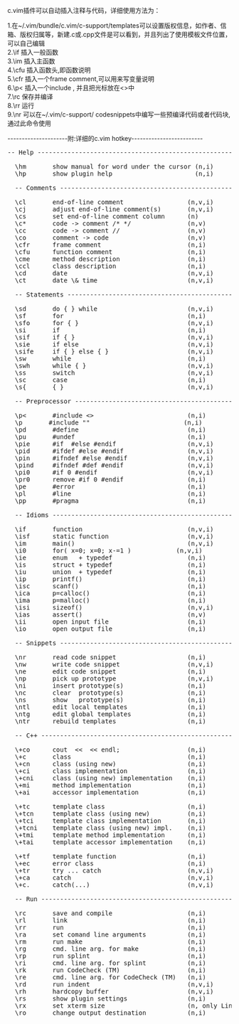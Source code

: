 c.vim插件可以自动插入注释与代码，详细使用方法为：

1.在~/.vim/bundle/c.vim/c-support/templates可以设置版权信息，如作者、信箱、版权归属等，新建.c或.cpp文件是可以看到，并且列出了使用模板文件位置，可以自己编辑 <br/>
2.\if 插入一般函数<br/>
3.\im 插入主函数<br/>
4.\cfu 插入函数头,即函数说明<br/>
5.\cfr 插入一个frame comment,可以用来写变量说明<br/>
6.\p< 插入一个include , 并且把光标放在<>中<br/>
7.\rc 保存并编译<br/>
8.\rr 运行<br/>
9.\nr 可以在~/.vim/c-support/ codesnippets中编写一些预编译代码或者代码块,通过此命令使用 <br/>

---------------------附:详细的c.vim hotkey-------------------------
<pre>
-- Help ---------------------------------------------------------------

  \hm       show manual for word under the cursor (n,i) 
  \hp       show plugin help                      (n,i) 

  -- Comments -----------------------------------------------------------

  \cl       end-of-line comment                 (n,v,i)
  \cj       adjust end-of-line comment(s)       (n,v,i)
  \cs       set end-of-line comment column      (n)
  \c*       code -> comment /* */               (n,v)
  \cc       code -> comment //                  (n,v)
  \co       comment -> code                     (n,v)
  \cfr      frame comment                       (n,i)
  \cfu      function comment                    (n,i)
  \cme      method description                  (n,i)
  \ccl      class description                   (n,i)
  \cd       date                                (n,v,i)
  \ct       date \& time                        (n,v,i)

  -- Statements ---------------------------------------------------------

  \sd       do { } while                        (n,v,i)
  \sf       for                                 (n,i)
  \sfo      for { }                             (n,v,i)
  \si       if                                  (n,i)
  \sif      if { }                              (n,v,i)
  \sie      if else                             (n,v,i)
  \sife     if { } else { }                     (n,v,i)
  \sw       while                               (n,i)
  \swh      while { }                           (n,v,i)
  \ss       switch                              (n,v,i)
  \sc       case                                (n,i)
  \s{       { }                                 (n,v,i)

  -- Preprocessor -------------------------------------------------------

  \p<       #include <>                         (n,i)
  \p       #include ""                         (n,i)
  \pd       #define                             (n,i)
  \pu       #undef                              (n,i)
  \pie      #if  #else #endif                   (n,v,i)
  \pid      #ifdef #else #endif                 (n,v,i)
  \pin      #ifndef #else #endif                (n,v,i)
  \pind     #ifndef #def #endif                 (n,v,i)
  \pi0      #if 0 #endif                        (n,v,i)
  \pr0      remove #if 0 #endif                 (n,i)
  \pe       #error                              (n,i)
  \pl       #line                               (n,i)
  \pp       #pragma                             (n,i)

  -- Idioms -------------------------------------------------------------

  \if       function                            (n,v,i)
  \isf      static function                     (n,v,i)
  \im       main()                              (n,v,i)
  \i0       for( x=0; x<n; x+=1 )               (n,v,i)
  \in       for( x=n-1; x>=0; x-=1 )            (n,v,i)
  \ie       enum   + typedef                    (n,i)
  \is       struct + typedef                    (n,i)
  \iu       union  + typedef                    (n,i)
  \ip       printf()                            (n,i)
  \isc      scanf()                             (n,i)
  \ica      p=calloc()                          (n,i)
  \ima      p=malloc()                          (n,i)
  \isi      sizeof()                            (n,v,i)
  \ias      assert()                            (n,v)
  \ii       open input file                     (n,i)
  \io       open output file                    (n,i)

  -- Snippets -----------------------------------------------------------

  \nr       read code snippet                   (n,i)
  \nw       write code snippet                  (n,v,i)
  \ne       edit code snippet                   (n,i)
  \np       pick up prototype                   (n,v,i)
  \ni       insert prototype(s)                 (n,i)
  \nc       clear  prototype(s)                 (n,i)
  \ns       show   prototype(s)                 (n,i)
  \ntl      edit local templates                (n,i)
  \ntg      edit global templates               (n,i)
  \ntr      rebuild templates                   (n,i)

  -- C++ ----------------------------------------------------------------

  \+co      cout  <<  << endl;                  (n,i)
  \+c       class                               (n,i)
  \+cn      class (using new)                   (n,i)
  \+ci      class implementation                (n,i)
  \+cni     class (using new) implementation    (n,i)
  \+mi      method implementation               (n,i)
  \+ai      accessor implementation             (n,i)

  \+tc      template class                      (n,i)
  \+tcn     template class (using new)          (n,i)
  \+tci     template class implementation       (n,i)
  \+tcni    template class (using new) impl.    (n,i)
  \+tmi     template method implementation      (n,i)
  \+tai     template accessor implementation    (n,i)

  \+tf      template function                   (n,i)
  \+ec      error class                         (n,i)
  \+tr      try ... catch                       (n,v,i)
  \+ca      catch                               (n,v,i)
  \+c.      catch(...)                          (n,v,i)

  -- Run ----------------------------------------------------------------

  \rc       save and compile                    (n,i)
  \rl       link                                (n,i)
  \rr       run                                 (n,i)
  \ra       set comand line arguments           (n,i)
  \rm       run make                            (n,i)
  \rg       cmd. line arg. for make             (n,i)
  \rp       run splint                          (n,i)
  \ri       cmd. line arg. for splint           (n,i)
  \rk       run CodeCheck (TM)                  (n,i)
  \re       cmd. line arg. for CodeCheck (TM)   (n,i)
  \rd       run indent                          (n,v,i)
  \rh       hardcopy buffer                     (n,v,i)
  \rs       show plugin settings                (n,i)
  \rx       set xterm size                      (n, only Linux/UNIX & GUI)
  \ro       change output destination           (n,i)
  </pre>
